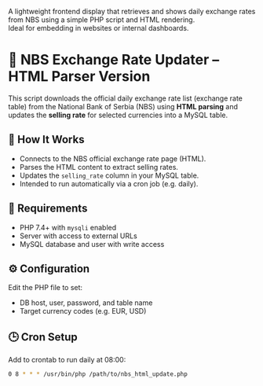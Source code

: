 A lightweight frontend display that retrieves and shows daily exchange rates from NBS using a simple PHP script and HTML rendering.  
Ideal for embedding in websites or internal dashboards.
# 💱 NBS Exchange Rate Updater – HTML Parser Version

This script downloads the official daily exchange rate list (exchange rate table) from the National Bank of Serbia (NBS) using **HTML parsing** and updates the **selling rate** for selected currencies into a MySQL table.

## 🔧 How It Works

- Connects to the NBS official exchange rate page (HTML).
- Parses the HTML content to extract selling rates.
- Updates the `selling_rate` column in your MySQL table.
- Intended to run automatically via a cron job (e.g. daily).

## 🧰 Requirements

- PHP 7.4+ with `mysqli` enabled
- Server with access to external URLs
- MySQL database and user with write access

## ⚙️ Configuration

Edit the PHP file to set:
- DB host, user, password, and table name
- Target currency codes (e.g. EUR, USD)

## 🕒 Cron Setup

Add to crontab to run daily at 08:00:

```bash
0 8 * * * /usr/bin/php /path/to/nbs_html_update.php
